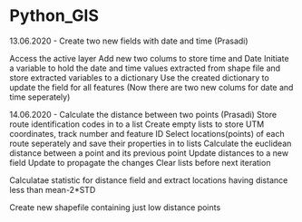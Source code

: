 # Python_GIS

13.06.2020 - Create two new fields with date and time (Prasadi)

Access the active layer
  Add new two colums to store time and Date
  Initiate a variable to hold the date and time values extracted from shape file and store extracted variables to a dictionary
  Use the created dictionary to update the field for all features (Now there are two new colums for date and time seperately)

14.06.2020 - Calculate the distance between two points (Prasadi)
  Store route identification codes in to a list
  Create empty lists to store UTM coordinates, track number and feature ID
  Select locations(points) of each route seperately and save their properties in to lists
  Calculate the euclidean distance between a point and its previous point
  Update distances to a new field
  Update to propagate the changes
  Clear lists before next iteration

Calculatae statistic for distance field and extract locations having distance less than mean-2*STD

Create new shapefile containing just low distance points
